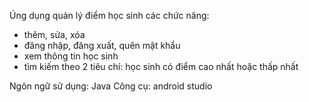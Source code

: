Úng dụng quản lý điểm học sinh
các chức năng:
+ thêm, sửa, xóa
+ đăng nhập, đăng xuất, quên mật khẩu
+ xem thông tin học sinh
+ tìm kiếm theo 2 tiêu chí: học sinh có điểm cao nhất hoặc thấp nhất

Ngôn ngữ sử dụng: Java
Công cụ: android studio
